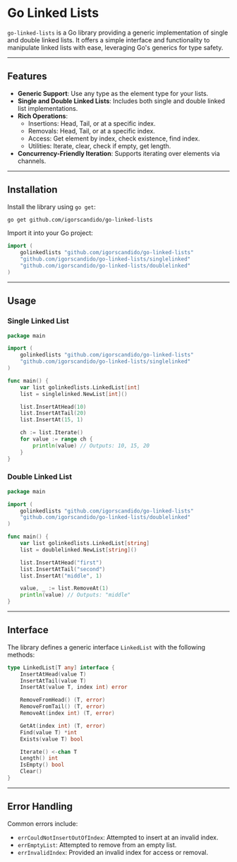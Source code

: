 
# Go Linked Lists

`go-linked-lists` is a Go library providing a generic implementation of single and double linked lists. It offers a simple interface and functionality to manipulate linked lists with ease, leveraging Go's generics for type safety.

---

## Features

- **Generic Support**: Use any type as the element type for your lists.
- **Single and Double Linked Lists**: Includes both single and double linked list implementations.
- **Rich Operations**:
  - Insertions: Head, Tail, or at a specific index.
  - Removals: Head, Tail, or at a specific index.
  - Access: Get element by index, check existence, find index.
  - Utilities: Iterate, clear, check if empty, get length.
- **Concurrency-Friendly Iteration**: Supports iterating over elements via channels.

---

## Installation

Install the library using `go get`:

```bash
go get github.com/igorscandido/go-linked-lists
```

Import it into your Go project:

```go
import (
    golinkedlists "github.com/igorscandido/go-linked-lists"
    "github.com/igorscandido/go-linked-lists/singlelinked"
    "github.com/igorscandido/go-linked-lists/doublelinked"
)
```

---

## Usage

### Single Linked List

```go
package main

import (
    golinkedlists "github.com/igorscandido/go-linked-lists"
    "github.com/igorscandido/go-linked-lists/singlelinked"
)

func main() {
    var list golinkedlists.LinkedList[int]
    list = singlelinked.NewList[int]()

    list.InsertAtHead(10)
    list.InsertAtTail(20)
    list.InsertAt(15, 1)

    ch := list.Iterate()
    for value := range ch {
        println(value) // Outputs: 10, 15, 20
    }
}
```

### Double Linked List

```go
package main

import (
    golinkedlists "github.com/igorscandido/go-linked-lists"
    "github.com/igorscandido/go-linked-lists/doublelinked"
)

func main() {
    var list golinkedlists.LinkedList[string]
    list = doublelinked.NewList[string]()

    list.InsertAtHead("first")
    list.InsertAtTail("second")
    list.InsertAt("middle", 1)

    value, _ := list.RemoveAt(1)
    println(value) // Outputs: "middle"
}
```

---

## Interface

The library defines a generic interface `LinkedList` with the following methods:

```go
type LinkedList[T any] interface {
    InsertAtHead(value T)
    InsertAtTail(value T)
    InsertAt(value T, index int) error

    RemoveFromHead() (T, error)
    RemoveFromTail() (T, error)
    RemoveAt(index int) (T, error)

    GetAt(index int) (T, error)
    Find(value T) *int
    Exists(value T) bool

    Iterate() <-chan T
    Length() int
    IsEmpty() bool
    Clear()
}
```

---

## Error Handling

Common errors include:

- `errCouldNotInsertOutOfIndex`: Attempted to insert at an invalid index.
- `errEmptyList`: Attempted to remove from an empty list.
- `errInvalidIndex`: Provided an invalid index for access or removal.
